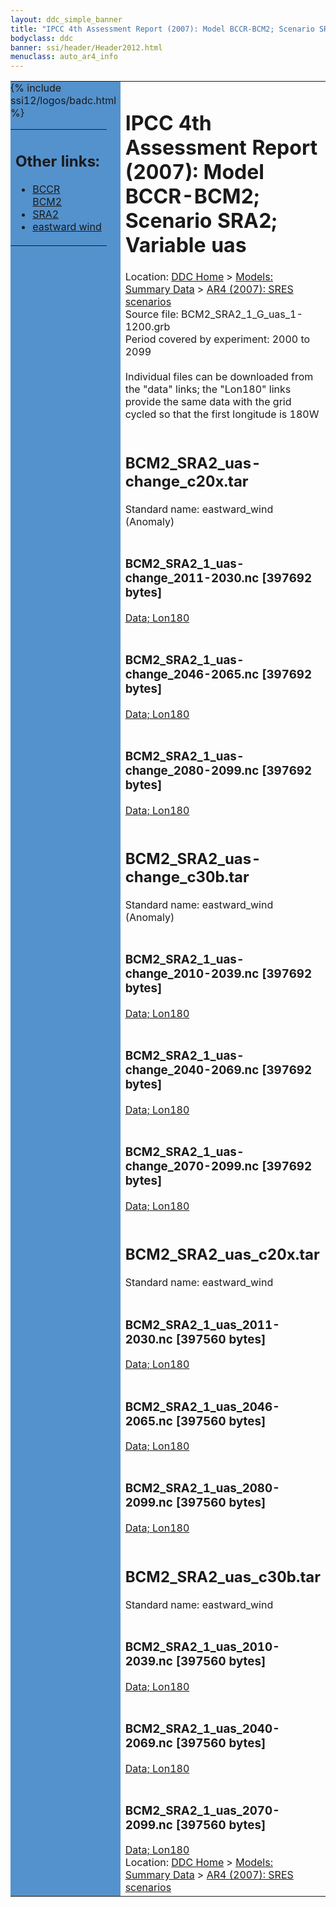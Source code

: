 ```yaml
---
layout: ddc_simple_banner
title: "IPCC 4th Assessment Report (2007): Model BCCR-BCM2; Scenario SRA2; Variable uas"
bodyclass: ddc
banner: ssi/header/Header2012.html
menuclass: auto_ar4_info
---
```



<table width="100%" border="0" cellspacing="0" cellpadding="0" style="border-collapse: collapse;">
<tr style="margin:0;padding:0;border:0;">
<td style="margin:0;padding:0;border:0;height:1pt;width:150pt;background:#5492CD;" valign="top" >

<div id="lh-col2" class="auto_ar4_info">
<table class="menumain" bgcolor="#5492CD" cellspacing="0" width="100%" border="0">
<tr><td>
<h2> Other links:</h2>
<ul>
<li><a href="/auto/ar4/model-BCCR-BCM2.html">BCCR<br/>BCM2</a></li>
<li><a href="/auto/ar4/scenario-SRA2.html">SRA2</a></li>
<li><a href="/auto/ar4/var-eastward_wind.html">eastward wind</a></li>
</ul>
</td></tr>
{% include ssi12/logos/badc.html %}
</table>
</div>
</td>
<td><h1>IPCC 4th Assessment Report (2007): Model BCCR-BCM2; Scenario SRA2; Variable uas</h1>

<!-- Breadcrumb1 -->
<div id="breadcrumb1" align="left">
Location: <a href="/index.html">DDC Home</a> > <a href="/sim/gcm_clim/">Models: Summary Data</a>
> <a href="/sim/gcm_clim/SRES_AR4/index.html">AR4 (2007): SRES scenarios</a>
</div>
<!-- End of Breadcrumb1 -->Source file: BCM2_SRA2_1_G_uas_1-1200.grb
<br/>
Period covered by experiment: 2000 to 2099<br/>
<br/>Individual files can be downloaded from the "data" links; the "Lon180" links provide the same data
         with the grid cycled so that the first longitude is 180W<br/>
<br/><h2>BCM2_SRA2_uas-change_c20x.tar</h2>
Standard name: eastward_wind (Anomaly)<br>
<br/><h3>BCM2_SRA2_1_uas-change_2011-2030.nc [397692 bytes]</h3>
<a href="http://apps.ipcc-data.org/cgi-bin/downl/ar4_nc/uas/BCM2_SRA2_1_uas-change_2011-2030.nc">Data; </a><a href="http://apps.ipcc-data.org/cgi-bin/downl/ar4_nc/uas/BCM2_SRA2_1_uas-change_2011-2030.cyto180.nc"> Lon180</a><br/>
<br/><h3>BCM2_SRA2_1_uas-change_2046-2065.nc [397692 bytes]</h3>
<a href="http://apps.ipcc-data.org/cgi-bin/downl/ar4_nc/uas/BCM2_SRA2_1_uas-change_2046-2065.nc">Data; </a><a href="http://apps.ipcc-data.org/cgi-bin/downl/ar4_nc/uas/BCM2_SRA2_1_uas-change_2046-2065.cyto180.nc"> Lon180</a><br/>
<br/><h3>BCM2_SRA2_1_uas-change_2080-2099.nc [397692 bytes]</h3>
<a href="http://apps.ipcc-data.org/cgi-bin/downl/ar4_nc/uas/BCM2_SRA2_1_uas-change_2080-2099.nc">Data; </a><a href="http://apps.ipcc-data.org/cgi-bin/downl/ar4_nc/uas/BCM2_SRA2_1_uas-change_2080-2099.cyto180.nc"> Lon180</a><br/>
<br/><h2>BCM2_SRA2_uas-change_c30b.tar</h2>
Standard name: eastward_wind (Anomaly)<br>
<br/><h3>BCM2_SRA2_1_uas-change_2010-2039.nc [397692 bytes]</h3>
<a href="http://apps.ipcc-data.org/cgi-bin/downl/ar4_nc/uas/BCM2_SRA2_1_uas-change_2010-2039.nc">Data; </a><a href="http://apps.ipcc-data.org/cgi-bin/downl/ar4_nc/uas/BCM2_SRA2_1_uas-change_2010-2039.cyto180.nc"> Lon180</a><br/>
<br/><h3>BCM2_SRA2_1_uas-change_2040-2069.nc [397692 bytes]</h3>
<a href="http://apps.ipcc-data.org/cgi-bin/downl/ar4_nc/uas/BCM2_SRA2_1_uas-change_2040-2069.nc">Data; </a><a href="http://apps.ipcc-data.org/cgi-bin/downl/ar4_nc/uas/BCM2_SRA2_1_uas-change_2040-2069.cyto180.nc"> Lon180</a><br/>
<br/><h3>BCM2_SRA2_1_uas-change_2070-2099.nc [397692 bytes]</h3>
<a href="http://apps.ipcc-data.org/cgi-bin/downl/ar4_nc/uas/BCM2_SRA2_1_uas-change_2070-2099.nc">Data; </a><a href="http://apps.ipcc-data.org/cgi-bin/downl/ar4_nc/uas/BCM2_SRA2_1_uas-change_2070-2099.cyto180.nc"> Lon180</a><br/>
<br/><h2>BCM2_SRA2_uas_c20x.tar</h2>
Standard name: eastward_wind<br>
<br/><h3>BCM2_SRA2_1_uas_2011-2030.nc [397560 bytes]</h3>
<a href="http://apps.ipcc-data.org/cgi-bin/downl/ar4_nc/uas/BCM2_SRA2_1_uas_2011-2030.nc">Data; </a><a href="http://apps.ipcc-data.org/cgi-bin/downl/ar4_nc/uas/BCM2_SRA2_1_uas_2011-2030.cyto180.nc"> Lon180</a><br/>
<br/><h3>BCM2_SRA2_1_uas_2046-2065.nc [397560 bytes]</h3>
<a href="http://apps.ipcc-data.org/cgi-bin/downl/ar4_nc/uas/BCM2_SRA2_1_uas_2046-2065.nc">Data; </a><a href="http://apps.ipcc-data.org/cgi-bin/downl/ar4_nc/uas/BCM2_SRA2_1_uas_2046-2065.cyto180.nc"> Lon180</a><br/>
<br/><h3>BCM2_SRA2_1_uas_2080-2099.nc [397560 bytes]</h3>
<a href="http://apps.ipcc-data.org/cgi-bin/downl/ar4_nc/uas/BCM2_SRA2_1_uas_2080-2099.nc">Data; </a><a href="http://apps.ipcc-data.org/cgi-bin/downl/ar4_nc/uas/BCM2_SRA2_1_uas_2080-2099.cyto180.nc"> Lon180</a><br/>
<br/><h2>BCM2_SRA2_uas_c30b.tar</h2>
Standard name: eastward_wind<br>
<br/><h3>BCM2_SRA2_1_uas_2010-2039.nc [397560 bytes]</h3>
<a href="http://apps.ipcc-data.org/cgi-bin/downl/ar4_nc/uas/BCM2_SRA2_1_uas_2010-2039.nc">Data; </a><a href="http://apps.ipcc-data.org/cgi-bin/downl/ar4_nc/uas/BCM2_SRA2_1_uas_2010-2039.cyto180.nc"> Lon180</a><br/>
<br/><h3>BCM2_SRA2_1_uas_2040-2069.nc [397560 bytes]</h3>
<a href="http://apps.ipcc-data.org/cgi-bin/downl/ar4_nc/uas/BCM2_SRA2_1_uas_2040-2069.nc">Data; </a><a href="http://apps.ipcc-data.org/cgi-bin/downl/ar4_nc/uas/BCM2_SRA2_1_uas_2040-2069.cyto180.nc"> Lon180</a><br/>
<br/><h3>BCM2_SRA2_1_uas_2070-2099.nc [397560 bytes]</h3>
<a href="http://apps.ipcc-data.org/cgi-bin/downl/ar4_nc/uas/BCM2_SRA2_1_uas_2070-2099.nc">Data; </a><a href="http://apps.ipcc-data.org/cgi-bin/downl/ar4_nc/uas/BCM2_SRA2_1_uas_2070-2099.cyto180.nc"> Lon180</a><br/>
<!-- Breadcrumb2 -->
<div id="breadcrumb2" align="left">
Location: <a href="/index.html">DDC Home</a> > <a href="/sim/gcm_clim/">Models: Summary Data</a>
> <a href="/sim/gcm_clim/SRES_AR4/index.html">AR4 (2007): SRES scenarios</a>
</div>
<!-- End of Breadcrumb2 --></td></tr></table>
